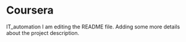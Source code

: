 # Coursera
IT_automation
I am editing the README file. Adding some more details about the project description.
